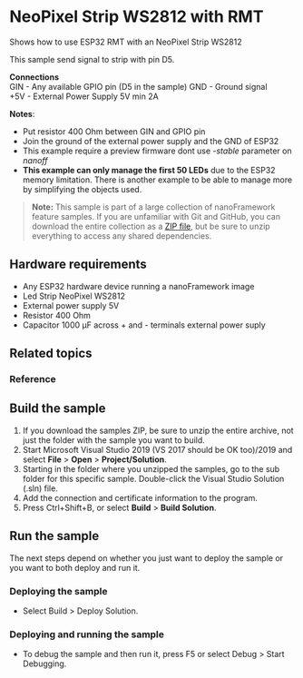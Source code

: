 # NeoPixel Strip WS2812 with RMT

Shows how to use ESP32 RMT with an NeoPixel Strip WS2812

This sample send signal to strip with pin D5.

**Connections**  
GIN -  Any available GPIO pin (D5 in the sample)
GND -  Ground signal  
+5V - External Power Supply 5V min 2A  

**Notes**:  
- Put resistor 400 Ohm between GIN and GPIO pin  
- Join the ground of the external power supply and the GND of ESP32 
- This example require a preview firmware dont use *-stable* parameter on *nanoff*
- **This example can only manage the first 50 LEDs** due to the ESP32 memory limitation. There is another example to be able to manage more by simplifying the objects used. 

> **Note:** This sample is part of a large collection of nanoFramework feature samples.
> If you are unfamiliar with Git and GitHub, you can download the entire collection as a
> [ZIP file](https://github.com/nanoframework/Samples/archive/master.zip), but be
> sure to unzip everything to access any shared dependencies.
<!-- For more info on working with the ZIP file, 
> the samples collection, and GitHub, see [Get the UWP samples from GitHub](https://aka.ms/ovu2uq). 
> For more samples, see the [Samples portal](https://aka.ms/winsamples) on the Windows Dev Center.  -->

## Hardware requirements

- Any ESP32 hardware device running a nanoFramework image
- Led Strip NeoPixel WS2812
- External power supply 5V
- Resistor 400 Ohm
- Capacitor 1000 µF across + and - terminals external power suply

## Related topics

### Reference

## Build the sample

1. If you download the samples ZIP, be sure to unzip the entire archive, not just the folder with the sample you want to build. 
2. Start Microsoft Visual Studio 2019 (VS 2017 should be OK too)/2019 and select **File** \> **Open** \> **Project/Solution**.
3. Starting in the folder where you unzipped the samples, go to the sub folder for this specific sample. Double-click the Visual Studio Solution (.sln) file.
4. Add the connection and certificate information to the program.
5. Press Ctrl+Shift+B, or select **Build** \> **Build Solution**.

## Run the sample

The next steps depend on whether you just want to deploy the sample or you want to both deploy and run it.

### Deploying the sample

- Select Build > Deploy Solution.

### Deploying and running the sample

- To debug the sample and then run it, press F5 or select Debug >  Start Debugging.
